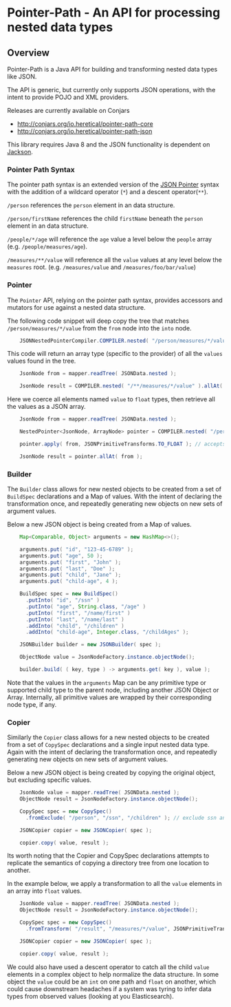 # Pointer-Path - An API for processing nested data types

## Overview

Pointer-Path is a Java API for building and transforming nested data types like JSON.

The API is generic, but currently only supports JSON operations, with the intent to provide POJO and XML providers.

Releases are currently available on Conjars

* http://conjars.org/io.heretical/pointer-path-core
* http://conjars.org/io.heretical/pointer-path-json

This library requires Java 8 and the JSON functionality is dependent on [Jackson](https://github.com/FasterXML/jackson).

### Pointer Path Syntax

The pointer path syntax is an extended version of the [JSON
Pointer](https://tools.ietf.org/html/draft-ietf-appsawg-json-pointer-03) syntax with the addition of a wildcard operator
(`*`) and a descent operator(`**`).

`/person` references the `person` element in an data structure.

`/person/firstName` references the child `firstName` beneath the `person` element in an data structure.

`/people/*/age` will reference the `age` value a level below the `people` array (e.g. `/people/measures/age`).

`/measures/**/value` will reference all the `value` values at any level below the `measures` root. 
(e.g. `/measures/value` and `/measures/foo/bar/value`)

### Pointer

The `Pointer` API, relying on the pointer path syntax, provides accessors and mutators for use against a nested data
structure.

The following code snippet will deep copy the tree that matches `/person/measures/*/value` from the `from` node into the
`into` node.

```java
    JSONNestedPointerCompiler.COMPILER.nested( "/person/measures/*/value" ).copy( from, into );
```  

This code will return an array type (specific to the provider) of all the `values` values found in the tree.

```java
    JsonNode from = mapper.readTree( JSONData.nested );

    JsonNode result = COMPILER.nested( "/**/measures/*/value" ).allAt( from );
```

Here we coerce all elements named `value` to `float` types, then retrieve all the values as a JSON array.

```java
    JsonNode from = mapper.readTree( JSONData.nested );

    NestedPointer<JsonNode, ArrayNode> pointer = COMPILER.nested( "/person/**/value" );

    pointer.apply( from, JSONPrimitiveTransforms.TO_FLOAT ); // accepts a Java 8 Function or lambda

    JsonNode result = pointer.allAt( from );
```

### Builder

The `Builder` class allows for new nested objects to be created from a set of `BuildSpec` declarations and a Map of
values. With the intent of declaring the transformation once, and repeatedly generating new objects on new sets of
argument values.

Below a new JSON object is being created from a Map of values.

```java
    Map<Comparable, Object> arguments = new HashMap<>();

    arguments.put( "id", "123-45-6789" );
    arguments.put( "age", 50 );
    arguments.put( "first", "John" );
    arguments.put( "last", "Doe" );
    arguments.put( "child", "Jane" );
    arguments.put( "child-age", 4 );

    BuildSpec spec = new BuildSpec()
      .putInto( "id", "/ssn" )
      .putInto( "age", String.class, "/age" )
      .putInto( "first", "/name/first" )
      .putInto( "last", "/name/last" )
      .addInto( "child", "/children" )
      .addInto( "child-age", Integer.class, "/childAges" );

    JSONBuilder builder = new JSONBuilder( spec );

    ObjectNode value = JsonNodeFactory.instance.objectNode();

    builder.build( ( key, type ) -> arguments.get( key ), value );
```

Note that the values in the `arguments` Map can be any primitive type or supported child type to the parent node,
including another JSON Object or Array. Internally, all primitive values are wrapped by their corresponding node type,
if any.

### Copier

Similarly the `Copier` class allows for a new nested objects to be created from a set of `CopySpec` declarations and a
single input nested data type. Again with the intent of declaring the transformation once, and repeatedly generating new
objects on new sets of argument values.

Below a new JSON object is being created by copying the original object, but excluding specific values.

```java
    JsonNode value = mapper.readTree( JSONData.nested );
    ObjectNode result = JsonNodeFactory.instance.objectNode();

    CopySpec spec = new CopySpec()
      .fromExclude( "/person", "/ssn", "/children" ); // exclude ssn and children from the result

    JSONCopier copier = new JSONCopier( spec );

    copier.copy( value, result );
```

Its worth noting that the Copier and CopySpec declarations attempts to replicate the semantics of copying a directory 
tree from one location to another.

In the example below, we apply a transformation to all the `value` elements in an array into `float` values. 

```java
    JsonNode value = mapper.readTree( JSONData.nested );
    ObjectNode result = JsonNodeFactory.instance.objectNode();

    CopySpec spec = new CopySpec()
      .fromTransform( "/result", "/measures/*/value", JSONPrimitiveTransforms.TO_FLOAT );

    JSONCopier copier = new JSONCopier( spec );

    copier.copy( value, result );
```

We could also have used a descent operator to catch all the child `value` elements in a complex object to help normalize
the data structure. In some object the `value` could be an `int` on one path and `float` on another, which could cause
downstream headaches if a system was tyring to infer data types from observed values (looking at you Elasticsearch).